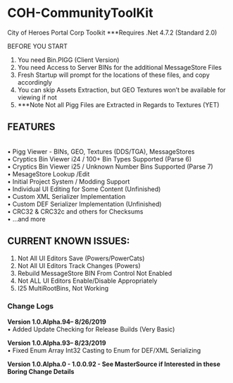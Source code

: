 # COH-CommunityToolKit
City of Heroes Portal Corp Toolkit
***Requires .Net 4.7.2 (Standard 2.0)

BEFORE YOU START
1.	You need Bin.PIGG (Client Version)
2.	You need Access to Server BINs for the additional MessageStore Files
3.	Fresh Startup will prompt for the locations of these files, and copy accordingly
4.	You can skip Assets Extraction, but GEO Textures won’t be available for viewing if not
5.	***Note Not all Pigg Files are Extracted in Regards to Textures (YET)

## FEATURES
</BR>•	Pigg Viewer - BINs, GEO, Textures (DDS/TGA), MessageStores
</BR>•	Cryptics Bin Viewer i24 / 100+ Bin Types Supported (Parse 6)
</BR>•	Cryptics Bin Viewer i25 / Unknown Number Bins Supported (Parse 7)
</BR>•	MesageStore Lookup /Edit
</BR>•	Initial Project System / Modding Support
</BR>•	Individual UI Editing for Some Content (Unfinished)
</BR>•	Custom XML Serializer Implementation
</BR>•	Custom DEF Serializer Implementation (Unfinished)
</BR>•	CRC32 & CRC32c and others for Checksums
</BR>•	...and more

## CURRENT KNOWN ISSUES:
1.	Not All UI Editors Save (Powers/PowerCats)
2.	Not All UI Editors Track Changes (Powers)
3.	Rebuild MessageStore BIN From Control Not Enabled
4.	Not ALL UI Editors Enable/Disable Appropriately
5.	I25 MultiRootBins, Not Working


### Change Logs

<B>Version 1.0.Alpha.94– 8/26/2019</B>
</BR>•	Added Update Checking for Release Builds (Very Basic)

<B>Version 1.0.Alpha.93– 8/23/2019</B>
</BR>•	Fixed Enum Array Int32 Casting to Enum for DEF/XML Serializing

<B>Version 1.0.Alpha.0 - 1.0.0.92 - See MasterSource if Interested in these Boring Change Details</B>
